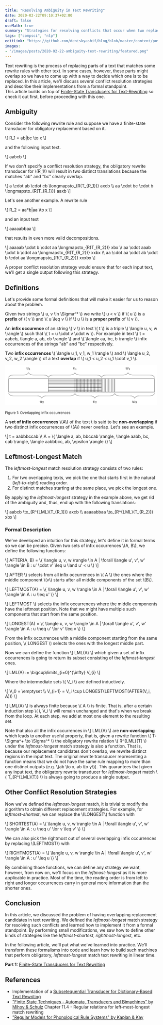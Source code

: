 ```yaml
---
title: "Resolving Ambiguity in Text Rewriting"
date: 2020-02-22T09:10:37+02:00
draft: false
useMath: true
summary: "Strategies for resolving conflicts that occur when two replacement substrings overlap."
tags: ["compsci", "nlp"]
editLink: "https://github.com/deniskyashif/blog/blob/master/content/posts/2020-02-22-ambiguity-in-text-rewriting.md"
images: 
- "/images/posts/2020-02-22-ambiguity-text-rewriting/featured.png"
---
```


Text rewriting is the process of replacing parts of a text that matches some rewrite rules with other text. In some cases, however, these parts might overlap so we have to come up with a way to decide which one is to be replaced. In this article, we'll discuss several conflict resolution strategies and describe their implementations from a formal standpoint.  
This article builds on top of [Finite-State Transducers for Text-Rewriting](/2020/02/18/finite-state-transducers-for-text-rewriting/) so check it out first, before proceeding with this one.

## Ambiguity

Consider the following rewrite rule and suppose we have a finite-state transducer for obligatory replacement based on it.

\\[ 
R_1 = ab|bc \to x
\\]

and the following input text.

\\[ aabcb \\]

If we don't specify a conflict resolution strategy, the obligatory rewrite transducer for \\(R_1\\) will result in two distinct translations because the matches "ab" and "bc" clearly overlap.

\\[ 
a \cdot ab \cdot cb \longmapsto_{R(T_{R_1})} axcb \\\\
aa \cdot bc \cdot b \longmapsto_{R(T_{R_1})} aaxb
\\]

Let's see another example. A rewrite rule

\\[ 
R_2 = aa*b|aa \to x
\\]

and an input text

\\[ aaaaabbaa \\]

that results in even more valid decompositions.

\\[ 
aaaaab \cdot b \cdot aa \longmapsto_{R(T_{R_2})} xbx \\\\
aa \cdot aaab \cdot b \cdot aa \longmapsto_{R(T_{R_2})} xxbx \\\\
aa \cdot aa \cdot ab \cdot b \cdot aa \longmapsto_{R(T_{R_2})} xxxbx
\\]

A proper conflict resolution strategy would ensure that for each input text, we'll get a single output following this strategy.

## Definitions

Let's provide some formal definitions that will make it easier for us to reason about the problem.

Given two strings \\( u, v \in \Sigma^* \\) we write \\( u < v \\) if \\( u \\) is a <strong>prefix</strong> of \\( v \\) and \\( u \leq v \\) if \\( u \\) is a <strong>proper prefix</strong> of \\( v \\).

An **infix occurence** of an string \\( v \\) in text \\( t \\) is a triple \\( \langle u, v, w \rangle \\) such that \\( t = u \cdot v \cdot w \\). For example in text \\( t = aabcb, \langle a, ab, cb \rangle \\) and \\( \langle aa, bc, b \rangle \\) infix occurrences of the strings "ab" and "bc" respectively.

Two **infix occurrences** \\( \langle u_1, v_1, w_1 \rangle \\) and \\( \langle u_2, v_2, w_2 \rangle \\) of a text **overlap** if \\( u_1 < u_2 < u_1 \cdot v_1 \\).  

<img src="/images/posts/2020-02-22-ambiguity-text-rewriting/overlap.png" alt="infix overlap" width="500" />
<p class="text-center">
    <small>Figure 1: Overlapping infix occurrences</small>
</p>

A **set of infix occurrences** \\(A\\) of the text t is said to be **non-overlapping** if two distinct infix occurrences of \\(A\\) never overlap. Let's see an example.

\\[
t = aabbbccab \\\\
A = \\{ \langle a, ab, bbccab \rangle, \langle aabb, bc, cab \rangle, \langle aabbbcc, ab, \epsilon \rangle \\}
\\]

## Leftmost-Longest Match

The _leftmost-longest_ match resolution strategy consists of two rules:

1. For two overlapping texts, we pick the one that starts first in the natural (_left-to-right_) reading order.
2. For distinct matches starting at the same place, we pick the longest one.

By applying the _leftmost-longest_ strategy in the example above, we get rid of the ambiguity and, thus, end up with the following translations:

\\[ 
aabcb \to_{R^{LML}(T_{R_1})} axcb \\\\
aaaaabbaa \to_{R^{LML}(T_{R_2})} xbx
\\]

### Formal Description

We've developed an intuition for this strategy, let's define it in formal terms so we can be precise. Given two sets of infix occurrences \\(A, B\\), we define the following functions:

\\[
AFTER(A, B) = \\{ \langle u, v, w \rangle \in A | \forall \langle u', v', w' \rangle \in B : u' \cdot v' \leq u \land u' < u  \\}
\\]

\\( AFTER \\) selects from all infix occurrences in \\( A \\) the ones where the middle component \\(v\\) starts after all middle components of the set \\(B\\).

\\[
LEFTMOST(A) = \\{ \langle u, v, w \rangle \in A | \forall \langle u', v', w' \rangle \in A : u \leq u' \\}
\\]

\\( LEFTMOST \\) selects the infix occurrences where the middle components have the leftmost position. Note that we might have multiple such components that start from the same position.

\\[
LONGEST(A) = \\{ \langle u, v, w \rangle \in A | \forall \langle u', v', w' \rangle \in A : u \neq u' \lor v' \leq v \\}
\\]

From the infix occurrences with a middle component starting from the same position, \\( LONGEST \\) selects the ones with the longest middle part.

Now we can define the function \\( LML(A) \\) which given a set of infix occurrences is going to return its subset consisting of the _leftmost-longest_ ones.

\\[
LML(A) := \bigcup\limits_{i=0}^{\infty} V_{i}
\\]

Where the intermediate sets \\( V_i \\) are defined inductively.

\\[
V_0 = \emptyset \\\\
V_{i+1} = V_i \cup LONGEST(LEFTMOST(AFTER(V_i, A)))
\\]

\\( LML(A) \\) is always finite because \\( A \\) is finite. That is, after a certain induction step \\( i, V_i \\) will remain unchanged and that's when we break from the loop. At each step, we add at most one element to the resulting set.

Note that also all the infix occurrences in \\( LML(A) \\) are **non-overlapping** which leads to another useful property, that is, given a rewrite function \\( T: \Sigma^+ \to \Sigma^* \\) the obligatory rewrite relation \\( R^{LML}(T) \\) under the <em>leftmost-longest</em> match strategy is also a function. That is, because our replacement candidates don't overlap, we rewrite distinct regions in the input text. The original rewrite transducer representing a function means that we do not have the same rule mapping to more than one distinct outputs (e.g. \\(ab \to x, ab \to y\\)). This guarantees that given any input text, the obligatory rewrite transducer for _leftmost-longest_ match \\( T_{R^{LML}(T)} \\) is always going to produce a single output.


## Other Conflict Resolution Strategies

Now we've defined the _leftmost-longest_ match, it is trivial to modify the algorithm to obtain different replacement strategies. For example, for _leftmost-shortest_, we can replace the \\(LONGEST\\) function with 

\\[
SHORTEST(A) = \\{ \langle u, v, w \rangle \in A | \forall \langle u', v', w' \rangle \in A : u \neq u' \lor v \leq v' \\}
\\]

We can also pick the rightmost out of several overlapping infix occurrences by replacing \\(LEFTMOST\\) with

\\[
RIGHTMOST(A) = \\{ \langle u, v, w \rangle \in A | \forall \langle u', v', w' \rangle \in A : u' \leq u \\}
\\]

By combining those functions, we can define any strategy we want, however, from now on, we'll focus on the _leftmost-longest_ as it is more applicable in practice. Most of the time, the reading order is from left to right and longer occurrences carry in general more information than the shorter ones.

## Conclusion

In this article, we discussed the problem of having overlapping replacement candidates in text rewriting. We defined the _leftmost-longest_ match strategy for resolving such conflicts and learned how to implement it from a formal standpoint. By performing small modifications, we saw how to define other kinds of strategies like the _leftmost-shortest_, _rightmost-longest_, etc.  

In the following article, we'll put what we've learned into practice. We'll transform these formalisms into code and learn how to build such machines that perform obligatory, _leftmost-longest_ match text rewriting in linear time.

**Part 1:** [Finite-State Transducers for Text Rewriting](/2020/02/18/finite-state-transducers-for-text-rewriting/)

## References

* Implementation of a [Subsetequential Transducer for Dictionary-Based Text Rewriting](https://github.com/deniskyashif/ssfst)
* ["Finite State Techniques - Automata, Transducers and Bimachines" by Mihov &
Schulz](https://www.cambridge.org/core/books/finitestate-techniques/E21E748468F0310DA12A2CFAEB989185) Chapter 11.4 - Regular relations for left-most-longest match rewriting
* ["Regular Models for Phonological Rule Systems" by Kaplan & Kay](https://web.stanford.edu/~mjkay/Kaplan%26Kay.pdf)
